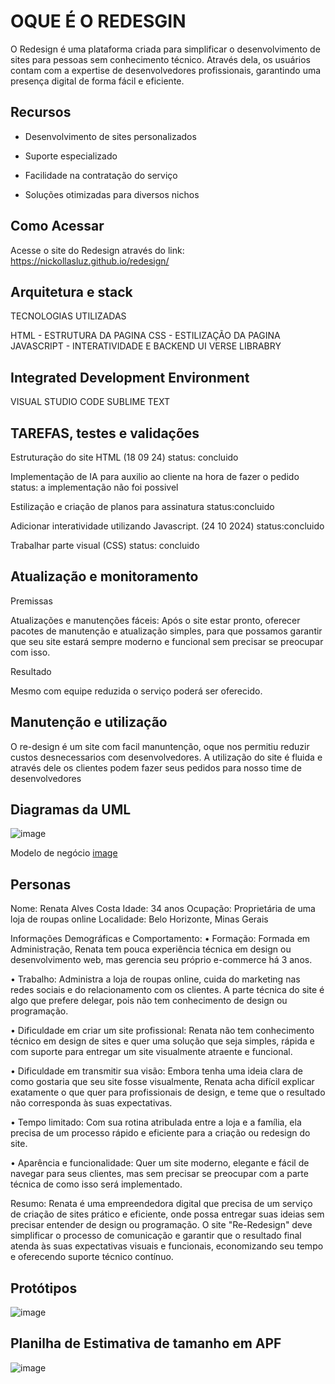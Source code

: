 
# OQUE É O REDESGIN

O Redesign é uma plataforma criada para simplificar o desenvolvimento de sites para pessoas sem conhecimento técnico. Através dela, os usuários contam com a expertise de desenvolvedores profissionais, garantindo uma presença digital de forma fácil e eficiente.

## Recursos

 - Desenvolvimento de sites personalizados

 - Suporte especializado

 - Facilidade na contratação do serviço

 - Soluções otimizadas para diversos nichos

## Como Acessar

Acesse o site do Redesign através do link: https://nickollasluz.github.io/redesign/


## Arquitetura e stack

TECNOLOGIAS UTILIZADAS

HTML - ESTRUTURA DA PAGINA
CSS - ESTILIZAÇÃO DA PAGINA
JAVASCRIPT - INTERATIVIDADE E BACKEND
UI VERSE LIBRABRY 



## Integrated Development Environment

VISUAL STUDIO CODE
SUBLIME TEXT


## TAREFAS, testes e validações

Estruturação do site HTML (18 09 24)
status: concluido

Implementação de IA para auxilio ao cliente na hora de fazer o pedido
status: a implementação não foi possivel 

Estilização e criação de planos para assinatura
status:concluido

Adicionar interatividade utilizando Javascript. (24 10 2024)
status:concluido

Trabalhar parte visual (CSS)
status: concluido




## Atualização e monitoramento


Premissas

Atualizações e manutenções fáceis: Após o site estar pronto, oferecer
pacotes de manutenção e atualização simples, para que possamos
garantir que seu site estará sempre moderno e funcional sem precisar
se preocupar com isso.

Resultado


Mesmo com equipe reduzida o serviço poderá ser oferecido.




## Manutenção e utilização

O re-design é um site com facil manuntenção, oque nos permitiu reduzir custos desnecessarios com desenvolvedores. A utilização do site é fluida e através dele os clientes podem fazer seus pedidos para nosso time de desenvolvedores



## Diagramas da UML

![image](https://github.com/user-attachments/assets/c20a530c-4da5-4e13-85ea-16a293e68202)


Modelo de negócio
[image](https://github.com/user-attachments/assets/2eb635bf-e7c1-4a0b-8dfe-71ac2e7a8b6e)


## Personas 




Nome: Renata Alves Costa
Idade: 34 anos
Ocupação: Proprietária de uma loja de roupas online
Localidade: Belo Horizonte, Minas Gerais



Informações Demográficas e Comportamento:
• Formação: Formada em Administração, Renata tem pouca experiência
técnica em design ou desenvolvimento web, mas gerencia seu próprio
e-commerce há 3 anos.

• Trabalho: Administra a loja de roupas online, cuida do marketing nas
redes sociais e do relacionamento com os clientes. A parte técnica do
site é algo que prefere delegar, pois não tem conhecimento de design
ou programação.

• Dificuldade em criar um site profissional: Renata não tem
conhecimento técnico em design de sites e quer uma solução que seja
simples, rápida e com suporte para entregar um site visualmente
atraente e funcional.

• Dificuldade em transmitir sua visão: Embora tenha uma ideia clara de
como gostaria que seu site fosse visualmente, Renata acha difícil
explicar exatamente o que quer para profissionais de design, e teme
que o resultado não corresponda às suas expectativas.

• Tempo limitado: Com sua rotina atribulada entre a loja e a família, ela
precisa de um processo rápido e eficiente para a criação ou redesign do
site.

• Aparência e funcionalidade: Quer um site moderno, elegante e fácil de
navegar para seus clientes, mas sem precisar se preocupar com a parte
técnica de como isso será implementado.


Resumo:
Renata é uma empreendedora digital que precisa de um serviço de criação de
sites prático e eficiente, onde possa entregar suas ideias sem precisar
entender de design ou programação. O site "Re-Redesign" deve simplificar o
processo de comunicação e garantir que o resultado final atenda às suas
expectativas visuais e funcionais, economizando seu tempo e oferecendo
suporte técnico contínuo.


## Protótipos 

![image](https://github.com/user-attachments/assets/1c58a840-efd6-4eae-8c3b-0794dbf26aa7)





## Planilha de Estimativa de tamanho em APF

![image](https://github.com/user-attachments/assets/961e6de2-3b43-4ab9-9ee2-adf923bb1055)


 
